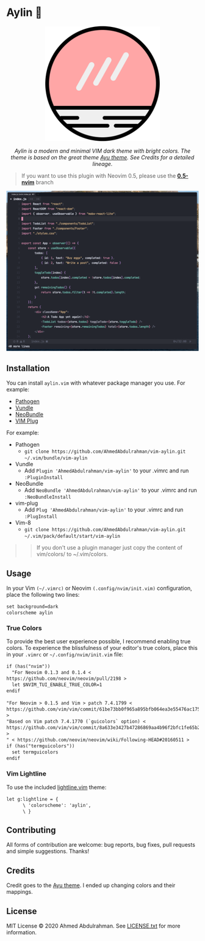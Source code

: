 # Aylin 🌌

<p align="center">
  <img src="./images/logo.png" width="300" alt="Aylin">
</p>

<p align="center">
    <em>Aylin is a modern and minimal VIM dark theme with bright colors. The theme is based on the great theme <a href="https://github.com/ayu-theme/vscode-ayu">Ayu theme</a>. See Credits for a detailed lineage.</em>
</p>

> If you want to use this plugin with Neovim 0.5, please use the [**0.5-nvim**](https://github.com/AhmedAbdulrahman/aylin.vim/tree/0.5-nvim) branch

<p align="center">
  <img src="./images/screenshot.png" alt="Screenshot">
</p>

## Installation
You can install `aylin.vim` with whatever package manager you use. For example:
- [Pathogen][vimpathogen]
- [Vundle][vundle]
- [NeoBundle][neobundle]
- [VIM Plug][vimplug]

For example:

- Pathogen
  - `git clone https://github.com/AhmedAbdulrahman/vim-aylin.git ~/.vim/bundle/vim-aylin`
- Vundle
  - Add `Plugin 'AhmedAbdulrahman/vim-aylin'` to your .vimrc and run `:PluginInstall`
- NeoBundle
  - Add `NeoBundle 'AhmedAbdulrahman/vim-aylin'` to your .vimrc and run `:NeoBundleInstall`
- vim-plug
  - Add `Plug 'AhmedAbdulrahman/vim-aylin'` to your .vimrc and run `:PlugInstall`
- Vim-8
  - `git clone https://github.com/AhmedAbdulrahman/vim-aylin.git ~/.vim/pack/default/start/vim-aylin`

>> If you don't use a plugin manager just copy the content of vim/colors/ to ~/.vim/colors.

## Usage
In your Vim `(~/.vimrc)` or Neovim `(.config/nvim/init.vim)` configuration, place the following two lines:

```vim
set background=dark
colorscheme aylin
```

### True Colors

To provide the best user experience possible, I recommend enabling true colors. To experience the blissfulness of your editor's true colors, place this in your `.vimrc` or `~/.config/nvim/init.vim` file:

```vim
if (has("nvim"))
  "For Neovim 0.1.3 and 0.1.4 < https://github.com/neovim/neovim/pull/2198 >
  let $NVIM_TUI_ENABLE_TRUE_COLOR=1
endif

"For Neovim > 0.1.5 and Vim > patch 7.4.1799 < https://github.com/vim/vim/commit/61be73bb0f965a895bfb064ea3e55476ac175162 >
"Based on Vim patch 7.4.1770 (`guicolors` option) < https://github.com/vim/vim/commit/8a633e3427b47286869aa4b96f2bfc1fe65b25cd >
" < https://github.com/neovim/neovim/wiki/Following-HEAD#20160511 >
if (has("termguicolors"))
  set termguicolors
endif
```

### Vim Lightline
To use the included [lightline.vim](https://github.com/itchyny/lightline.vim) theme:

```vim
let g:lightline = {
      \ 'colorscheme': 'aylin',
      \ }
```

## Contributing
All forms of contribution are welcome: bug reports, bug fixes, pull requests and simple suggestions. Thanks!


## Credits

Credit goes to the [Ayu theme][vscodeayu]. I ended up changing colors and their mappings.

## License
MIT License © 2020 Ahmed Abdulrahman. See [LICENSE.txt](./LICENSE.txt) for more information.

[logo]: images/logo.png
[screenshot]: images/screenshot.png
[vscodeayu]: https://github.com/ayu-theme/vscode-ayu
[vimplug]: https://github.com/junegunn/vim-plug
[neobundle]: https://github.com/Shougo/neobundle.vim
[vundle]: https://github.com/gmarik/vundle
[vimpathogen]: https://github.com/tpope/vim-pathogen
[firaCode]: https://github.com/tonsky/FiraCode
